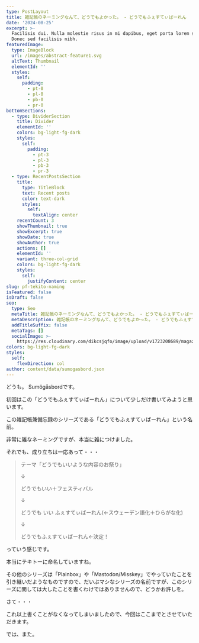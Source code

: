 ```yaml
---
type: PostLayout
title: 雑記帳のネーミングなんて、どうでもよかった。 - どうでもふぇすてぃばーれん
date: '2024-08-25'
excerpt: >-
  Facilisis dui. Nulla molestie risus in mi dapibus, eget porta lorem semper.
  Donec sed facilisis nibh.
featuredImage:
  type: ImageBlock
  url: /images/abstract-feature1.svg
  altText: Thumbnail
  elementId: ''
  styles:
    self:
      padding:
        - pt-0
        - pl-0
        - pb-0
        - pr-0
bottomSections:
  - type: DividerSection
    title: Divider
    elementId: ''
    colors: bg-light-fg-dark
    styles:
      self:
        padding:
          - pt-3
          - pl-3
          - pb-3
          - pr-3
  - type: RecentPostsSection
    title:
      type: TitleBlock
      text: Recent posts
      color: text-dark
      styles:
        self:
          textAlign: center
    recentCount: 3
    showThumbnail: true
    showExcerpt: true
    showDate: true
    showAuthor: true
    actions: []
    elementId: ''
    variant: three-col-grid
    colors: bg-light-fg-dark
    styles:
      self:
        justifyContent: center
slug: pf-tekito-naming
isFeatured: false
isDraft: false
seo:
  type: Seo
  metaTitle: 雑記帳のネーミングなんて、どうでもよかった。 - どうでもふぇすてぃばーれん
  metaDescription: 雑記帳のネーミングなんて、どうでもよかった。 - どうでもふぇすてぃばーれん
  addTitleSuffix: false
  metaTags: []
  socialImage: >-
    https://res.cloudinary.com/dikcsjqfo/image/upload/v1723208689/magazine_thumbnail_cmafx9.svg
colors: bg-light-fg-dark
styles:
  self:
    flexDirection: col
author: content/data/sumogasbord.json
---
```

どうも。
Sumögåsbordです。

初回はこの「どうでもふぇすてぃばーれん」について少しだけ書いてみようと思います。



この雑記帳兼備忘録のシリーズである「どうでもふぇすてぃばーれん」という名前。

非常に雑なネーミングですが、本当に雑につけました。

それでも、成り立ちは一応あって・・・

> テーマ「どうでもいいような内容のお祭り」
>
> ↓
>
> どうでもいい＋フェスティバル
>
> ↓
>
> どうでも いい ふぇすてぃばーれん(←スウェーデン語化＋ひらがな化)
>
> ↓
>
> どうでもふぇすてぃばーれん←決定！

っていう感じです。

本当にテキトーに命名していますね。

その他のシリーズは「Plainbox」や「Mastodon/Misskey」でやっていたことを引き継いだようなものですので、だいぶマシなシリーズの名前ですが、このシリーズに関しては大したことを書くわけではありませんので、どうかお許しを。



さて・・・

これ以上書くことがなくなってしまいましたので、今回はここまでとさせていただきます。

では、また。
